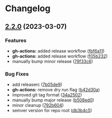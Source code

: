 # Changelog

## [2.2.0](https://github.com/switchboard-xyz/sbv2-near/compare/near.js-v2.1.2...near.js-v2.2.0) (2023-03-07)

### Features

- **gh-actions:** added release workflow
  ([fbf6a11](https://github.com/switchboard-xyz/sbv2-near/commit/fbf6a113f18b6e683dde5629a8026c0535e0ccad))
- **gh-actions:** added release workflow
  ([f05b232](https://github.com/switchboard-xyz/sbv2-near/commit/f05b23207f7164213a47cdced99f96ccabd727d8))
- manually bump minor release
  ([79f33c6](https://github.com/switchboard-xyz/sbv2-near/commit/79f33c6736688b47a03ac960e6123914436689a8))

### Bug Fixes

- add releaserc
  ([7b05de9](https://github.com/switchboard-xyz/sbv2-near/commit/7b05de95542ee9ecc9d196a10c29d26fdf1b3a63))
- **gh-actions:** remove dry run flag
  ([b42d30a](https://github.com/switchboard-xyz/sbv2-near/commit/b42d30aa92079a8d7c2224f46de98dc452104d8e))
- improved git tag format
  ([34a2502](https://github.com/switchboard-xyz/sbv2-near/commit/34a2502113edb555d1977f55c081f9a6ee46f29a))
- manually bump major release
  ([b508ed0](https://github.com/switchboard-xyz/sbv2-near/commit/b508ed05c61e113de724eb7023004a7de75590d7))
- minor cleanup
  ([792b604](https://github.com/switchboard-xyz/sbv2-near/commit/792b6045fe79b902cd6738a2670d363fe808e7de))
- semver version for repo root
  ([db3b4c5](https://github.com/switchboard-xyz/sbv2-near/commit/db3b4c53c23ccd21dd4072e0d24b1bf9c60e0567))
